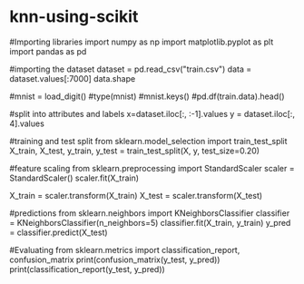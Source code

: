 # knn-using-scikit
 #Importing libraries
 import numpy as np
 import matplotlib.pyplot as plt
 import pandas as pd

 
 
 
 #importing the dataset
 dataset = pd.read_csv("train.csv")
 data = dataset.values[:7000]
 data.shape

 #mnist = load_digit()
 #type(mnist)
 #mnist.keys()
 #pd.df(train.data).head()

#split into attributes and labels
x=dataset.iloc[:, :-1].values
y = dataset.iloc[:, 4].values

#training and test split
from sklearn.model_selection import train_test_split
X_train, X_test, y_train, y_test = train_test_split(X, y, test_size=0.20)

#feature scaling 
from sklearn.preprocessing import StandardScaler
scaler = StandardScaler()
scaler.fit(X_train)

X_train = scaler.transform(X_train)
X_test = scaler.transform(X_test)

#predictions
from sklearn.neighbors import KNeighborsClassifier
classifier = KNeighborsClassifier(n_neighbors=5)
classifier.fit(X_train, y_train)
y_pred = classifier.predict(X_test)

#Evaluating
from sklearn.metrics import classification_report, confusion_matrix
print(confusion_matrix(y_test, y_pred))
print(classification_report(y_test, y_pred))

